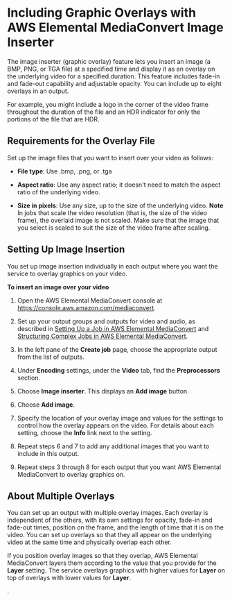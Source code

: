 # Including Graphic Overlays with AWS Elemental MediaConvert Image Inserter<a name="graphic-overlay"></a>

The image inserter \(graphic overlay\) feature lets you insert an image \(a BMP, PNG, or TGA file\) at a specified time and display it as an overlay on the underlying video for a specified duration\. This feature includes fade\-in and fade\-out capability and adjustable opacity\. You can include up to eight overlays in an output\.

For example, you might include a logo in the corner of the video frame throughout the duration of the file and an HDR indicator for only the portions of the file that are HDR\.

## Requirements for the Overlay File<a name="requirements-for-the-overlay-file"></a>

Set up the image files that you want to insert over your video as follows:

+ **File type**: Use \.bmp, \.png, or \.tga

+ **Aspect ratio**: Use any aspect ratio; it doesn't need to match the aspect ratio of the underlying video\.

+ **Size in pixels**: Use any size, up to the size of the underlying video\. 
**Note**  
In jobs that scale the video resolution \(that is, the size of the video frame\), the overlaid image is not scaled\. Make sure that the image that you select is scaled to suit the size of the video frame after scaling\.

## Setting Up Image Insertion<a name="setting-up-a-graphic-overlay"></a>

You set up image insertion individually in each output where you want the service to overlay graphics on your video\. 

**To insert an image over your video**

1. Open the AWS Elemental MediaConvert console at [https://console\.aws\.amazon\.com/mediaconvert](https://console.aws.amazon.com/mediaconvert)\.

1. Set up your output groups and outputs for video and audio, as described in [Setting Up a Job in AWS Elemental MediaConvert](setting-up-a-job.md) and [Structuring Complex Jobs in AWS Elemental MediaConvert](structuring-complex-jobs.md)\.

1. In the left pane of the **Create job** page, choose the appropriate output from the list of outputs\.

1. Under **Encoding** settings, under the **Video** tab, find the **Preprocessors** section\.

1. Choose **Image inserter**\. This displays an **Add image** button\.

1. Choose **Add image**\.

1. Specify the location of your overlay image and values for the settings to control how the overlay appears on the video\. For details about each setting, choose the **Info** link next to the setting\.

1. Repeat steps 6 and 7 to add any additional images that you want to include in this output\.

1. Repeat steps 3 through 8 for each output that you want AWS Elemental MediaConvert to overlay graphics on\.

## About Multiple Overlays<a name="using-multiple-overlays"></a>

You can set up an output with multiple overlay images\. Each overlay is independent of the others, with its own settings for opacity, fade\-in and fade\-out times, position on the frame, and the length of time that it is on the video\. You can set up overlays so that they all appear on the underlying video at the same time and physically overlap each other\. 

If you position overlay images so that they overlap, AWS Elemental MediaConvert layers them according to the value that you provide for the **Layer** setting\. The service overlays graphics with higher values for **Layer** on top of overlays with lower values for **Layer**\. 

\.